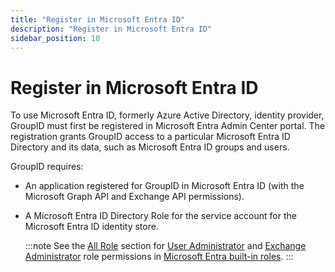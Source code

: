 ```yaml
---
title: "Register in Microsoft Entra ID"
description: "Register in Microsoft Entra ID"
sidebar_position: 10
---
```


# Register in Microsoft Entra ID

To use Microsoft Entra ID, formerly Azure Active Directory, identity provider, GroupID must first be
registered in Microsoft Entra Admin Center portal. The registration grants GroupID access to a
particular Microsoft Entra ID Directory and its data, such as Microsoft Entra ID groups and users.

GroupID requires:

- An application registered for GroupID in Microsoft Entra ID (with the Microsoft Graph API and
  Exchange API permissions).
- A Microsoft Entra ID Directory Role for the service account for the Microsoft Entra ID identity
  store.

    :::note
    See the
    [All Role](https://learn.microsoft.com/en-us/entra/identity/role-based-access-control/permissions-reference#all-role)
    section for
    [User Administrator](https://learn.microsoft.com/en-us/entra/identity/role-based-access-control/permissions-reference#user-administrator)
    and
    [Exchange Administrator](https://learn.microsoft.com/en-us/entra/identity/role-based-access-control/permissions-reference#exchange-administrator)
    role permissions in
    [Microsoft Entra built-in roles](https://learn.microsoft.com/en-us/entra/identity/role-based-access-control/permissions-reference#microsoft-entra-built-in-roles).
    :::
